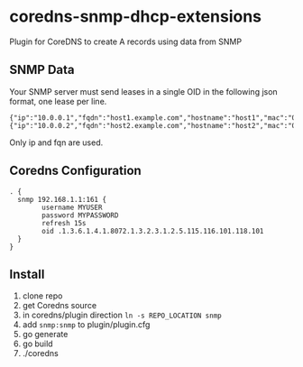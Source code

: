 # coredns-snmp-dhcp-extensions
Plugin for CoreDNS to create A records using data from SNMP 

## SNMP Data
Your SNMP server must send leases in a single OID in the following json format, one lease per line.

```
{"ip":"10.0.0.1","fqdn":"host1.example.com","hostname":"host1","mac":"0e:70:e1:98:XX:XX"}
{"ip":"10.0.0.2","fqdn":"host2.example.com","hostname":"host2","mac":"0e:70:e1:98:XX:XX"}
```

Only ip and fqn are used.

## Coredns Configuration
```
. {
  snmp 192.168.1.1:161 {
        username MYUSER
        password MYPASSWORD
        refresh 15s
        oid .1.3.6.1.4.1.8072.1.3.2.3.1.2.5.115.116.101.118.101
  }
}
```

## Install
1. clone repo 
1. get Coredns source
1. in coredns/plugin direction `ln -s REPO_LOCATION snmp`
2. add `snmp:snmp` to plugin/plugin.cfg
3. go generate
4. go build
5. ./coredns
